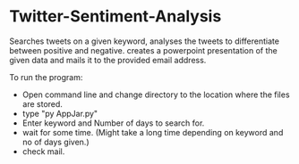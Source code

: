 # Twitter-Sentiment-Analysis
Searches tweets on a given keyword, analyses the tweets to differentiate between positive and negative. creates a powerpoint presentation of the given data and mails it to the provided email address.

To run the program:
- Open command line and change directory to the location where the files are stored.
- type "py AppJar.py"
- Enter keyword and Number of days to search for.
- wait for some time. (Might take a long time depending on keyword and no of days given.)
- check mail.
